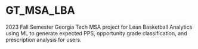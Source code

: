 # GT_MSA_LBA
2023 Fall Semester Georgia Tech MSA project for Lean Basketball Analytics using ML to generate expected PPS, opportunity grade classification, and prescription analysis for users.
